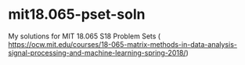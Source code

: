 # mit18.065-pset-soln
My solutions for MIT 18.065 S18 Problem Sets ( https://ocw.mit.edu/courses/18-065-matrix-methods-in-data-analysis-signal-processing-and-machine-learning-spring-2018/)

